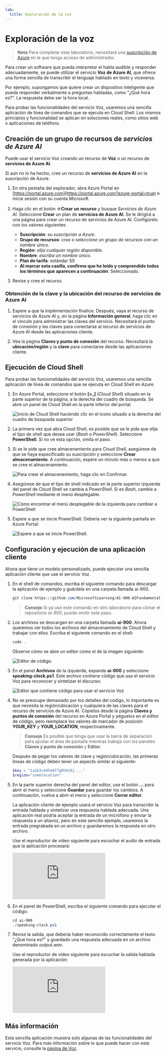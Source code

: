```yaml
---
lab:
  title: Exploración de la voz
---
```


# Exploración de la voz

> **Nota** Para completar este laboratorio, necesitará una [suscripción de Azure](https://azure.microsoft.com/free?azure-portal=true) en la que tenga acceso de administrador.

Para crear un software que pueda interpretar el habla audible y responder adecuadamente, se puede utilizar el servicio **Voz de Azure AI**, que ofrece una forma sencilla de transcribir el lenguaje hablado en texto y viceversa.

Por ejemplo, supongamos que quiere crear un dispositivo inteligente que pueda responder verbalmente a preguntas habladas, como "¿Qué hora es?". La respuesta debe ser la hora local.

Para probar las funcionalidades del servicio Voz, usaremos una sencilla aplicación de línea de comandos que se ejecuta en Cloud Shell. Los mismos principios y funcionalidad se aplican en soluciones reales, como sitios web o aplicaciones de teléfono.

## Creación de un grupo de recursos de *servicios de Azure AI*

Puede usar el servicio Voz creando un recurso de **Voz** o un recurso de **servicios de Azure AI**.

Si aún no lo ha hecho, cree un recurso de **servicios de Azure AI** en la suscripción de Azure.

1. En otra pestaña del explorador, abra Azure Portal en [https://portal.azure.com](https://portal.azure.com?azure-portal=true) e inicie sesión con su cuenta Microsoft.

1. Haga clic en el botón **&#65291;Crear un recurso** y busque *Servicios de Azure AI*. Seleccione **Crear** un plan de **servicios de Azure AI**. Se le dirigirá a una página para crear un recurso de servicios de Azure AI. Configúrelo con los valores siguientes:
    - **Suscripción**: *su suscripción a Azure*.
    - **Grupo de recursos**: *cree o seleccione un grupo de recursos con un nombre único*.
    - **Región**: *elija cualquier región disponible*.
    - **Nombre**: *escriba un nombre único*.
    - **Plan de tarifa**: estándar S0
    - **Al marcar esta casilla, confirmo que he leído y comprendido todos los términos que aparecen a continuación**: Seleccionado.

1. Revise y cree el recurso.

### Obtención de la clave y la ubicación del recurso de servicios de Azure AI

1. Espere a que la implementación finalice. Después, vaya al recurso de servicios de Azure AI y, en la página **Información general**, haga clic en el vínculo para administrar las claves del servicio. Necesitará el punto de conexión y las claves para conectarse al recurso de servicios de Azure AI desde las aplicaciones cliente.

1. Vea la página **Claves y punto de conexión** del recurso. Necesitará la **ubicación/región** y la **clave** para conectarse desde las aplicaciones cliente.

## Ejecución de Cloud Shell

Para probar las funcionalidades del servicio Voz, usaremos una sencilla aplicación de línea de comandos que se ejecuta en Cloud Shell en Azure.

1. En Azure Portal, seleccione el botón **[>_]** (*Cloud Shell*) situado en la parte superior de la página, a la derecha del cuadro de búsqueda. Se abre un panel de Cloud Shell en la parte inferior del portal.

    ![Inicio de Cloud Shell haciendo clic en el icono situado a la derecha del cuadro de búsqueda superior](media/recognize-synthesize-speech/powershell-portal-guide-1.png)

1. La primera vez que abra Cloud Shell, es posible que se le pida que elija el tipo de shell que desea usar (*Bash* o *PowerShell*). Seleccione **PowerShell**. Si no ve esta opción, omita el paso.  

1. Si se le pide que cree almacenamiento para Cloud Shell, asegúrese de que se haya especificado su suscripción y seleccione **Crear almacenamiento**. A continuación, espere un minuto más o menos a que se cree el almacenamiento.

    ![Para crear el almacenamiento, haga clic en Confirmar.](media/recognize-synthesize-speech/powershell-portal-guide-2.png)

1. Asegúrese de que el tipo de shell indicado en la parte superior izquierda del panel de Cloud Shell se cambia a *PowerShell*. Si es *Bash*, cambie a *PowerShell* mediante el menú desplegable.

    ![Cómo encontrar el menú desplegable de la izquierda para cambiar a PowerShell](media/recognize-synthesize-speech/powershell-portal-guide-3.png)

1. Espere a que se inicie PowerShell. Debería ver la siguiente pantalla en Azure Portal:  

    ![Espere a que se inicie PowerShell.](media/recognize-synthesize-speech/powershell-prompt.png)

## Configuración y ejecución de una aplicación cliente

Ahora que tiene un modelo personalizado, puede ejecutar una sencilla aplicación cliente que use el servicio Voz.

1. En el shell de comandos, escriba el siguiente comando para descargar la aplicación de ejemplo y guárdela en una carpeta llamada ai-900.

    ```PowerShell
    git clone https://github.com/MicrosoftLearning/AI-900-AIFundamentals ai-900
    ```

    >**Consejo** Si ya usó este comando en otro laboratorio para clonar el repositorio *ai-900*, puede omitir este paso.

1. Los archivos se descargan en una carpeta llamada **ai-900**. Ahora queremos ver todos los archivos del almacenamiento de Cloud Shell y trabajar con ellos. Escriba el siguiente comando en el shell:

     ```PowerShell
    code .
    ```

    Observe cómo se abre un editor como el de la imagen siguiente:

    ![Editor de código.](media/recognize-synthesize-speech/powershell-portal-guide-4.png)

1. En el panel **Archivos** de la izquierda, expanda **ai-900** y seleccione **speaking-clock.ps1**. Este archivo contiene código que usa el servicio Voz para reconocer y sintetizar el discurso:

    ![Editor que contiene código para usar el servicio Voz](media/recognize-synthesize-speech/speaking-clock-code.png)

1. No se preocupe demasiado por los detalles del código, lo importante es que necesita la región/ubicación y cualquiera de las claves para el recurso de servicios de Azure AI. Cópielos desde la página **Claves y puntos de conexión** del recurso en Azure Portal y péguelos en el editor de código, pero reemplace los valores de marcador de posición **YOUR_KEY** y **YOUR_LOCATION**, respectivamente.

    > **Consejo** Es posible que tenga que usar la barra de separación para ajustar el área de pantalla mientras trabaja con los paneles **Claves y punto de conexión** y **Editor**.

    Después de pegar los valores de clave y región/ubicación, las primeras líneas de código deben tener un aspecto similar al siguiente:

    ```PowerShell
    $key = "1a2b3c4d5e6f7g8h9i0j...."
    $region="somelocation"
    ```

1. En la parte superior derecha del panel del editor, use el botón **...** para abrir el menú y seleccione **Guardar** para guardar los cambios. A continuación, vuelva a abrir el menú y seleccione **Cerrar editor**.

    La aplicación cliente de ejemplo usará el servicio Voz para transcribir la entrada hablada y sintetizar una respuesta hablada adecuada. Una aplicación real podría aceptar la entrada de un micrófono y enviar la respuesta a un altavoz, pero en este sencillo ejemplo, usaremos la entrada pregrabada en un archivo y guardaremos la respuesta en otro archivo.

    Use el reproductor de vídeo siguiente para escuchar el audio de entrada que la aplicación procesará:

    <div class="embeddedvideo"><iframe src="https://www.microsoft.com/videoplayer/embed/RWMAvi" frameborder="0" allowfullscreen="true" data-linktype="external"></iframe></div>

1. En el panel de PowerShell, escriba el siguiente comando para ejecutar el código:

    ```PowerShell
    cd ai-900
    ./speaking-clock.ps1
    ```

1. Revise la salida, que debería haber reconocido correctamente el texto "¿Qué hora es?" y guardado una respuesta adecuada en un archivo denominado *output.wav*.

    Use el reproductor de vídeo siguiente para escuchar la salida hablada generada por la aplicación:

    <div class="embeddedvideo"><iframe src="https://www.microsoft.com/videoplayer/embed/RWMSIU" frameborder="0" allowfullscreen="true" data-linktype="external"></iframe></div>

## Más información

Esta sencilla aplicación muestra solo algunas de las funcionalidades del servicio Voz. Para más información sobre lo que puede hacer con este servicio, consulte la [página de Voz](https://azure.microsoft.com/services/cognitive-services/speech-services/).
